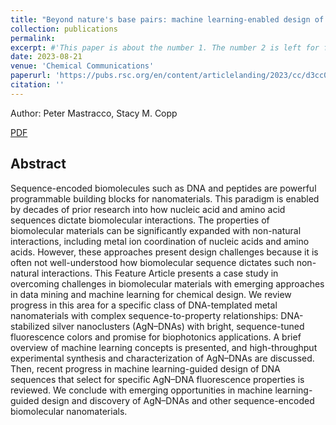 ```yaml
---
title: "Beyond nature's base pairs: machine learning-enabled design of DNA-stabilized silver nanoclusters"
collection: publications
permalink: 
excerpt: #'This paper is about the number 1. The number 2 is left for future work.'
date: 2023-08-21
venue: 'Chemical Communications'
paperurl: 'https://pubs.rsc.org/en/content/articlelanding/2023/cc/d3cc02890a/unauth'
citation: ''
---
```


Author: Peter Mastracco, Stacy M. Copp





[PDF](https://pubs.rsc.org/en/content/articlepdf/2023/cc/d3cc02890a)


## Abstract
Sequence-encoded biomolecules such as DNA and peptides are powerful programmable building blocks for nanomaterials. This paradigm is enabled by decades of prior research into how nucleic acid and amino acid sequences dictate biomolecular interactions. The properties of biomolecular materials can be significantly expanded with non-natural interactions, including metal ion coordination of nucleic acids and amino acids. However, these approaches present design challenges because it is often not well-understood how biomolecular sequence dictates such non-natural interactions. This Feature Article presents a case study in overcoming challenges in biomolecular materials with emerging approaches in data mining and machine learning for chemical design. We review progress in this area for a specific class of DNA-templated metal nanomaterials with complex sequence-to-property relationships: DNA-stabilized silver nanoclusters (AgN–DNAs) with bright, sequence-tuned fluorescence colors and promise for biophotonics applications. A brief overview of machine learning concepts is presented, and high-throughput experimental synthesis and characterization of AgN–DNAs are discussed. Then, recent progress in machine learning-guided design of DNA sequences that select for specific AgN–DNA fluorescence properties is reviewed. We conclude with emerging opportunities in machine learning-guided design and discovery of AgN–DNAs and other sequence-encoded biomolecular nanomaterials.
